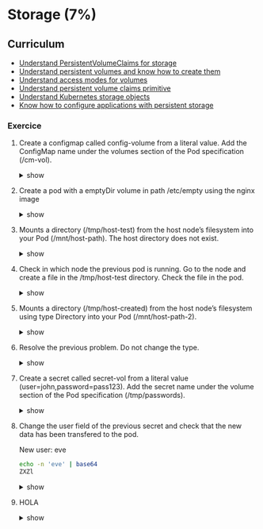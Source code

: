 # Storage (7%)

## Curriculum
* [Understand PersistentVolumeClaims for storage](https://kubernetes.io/docs/concepts/storage/persistent-volumes/#persistent-volumes)
* [Understand persistent volumes and know how to create them](https://kubernetes.io/docs/concepts/storage/persistent-volumes/)
* [Understand access modes for volumes](https://kubernetes.io/docs/concepts/storage/persistent-volumes/#access-modes)
* [Understand persistent volume claims primitive](https://kubernetes.io/docs/concepts/storage/persistent-volumes/#persistentvolumeclaims)
* [Understand Kubernetes storage objects](https://kubernetes.io/docs/concepts/storage/volumes/#types-of-volumes)
* [Know how to configure applications with persistent storage](https://kubernetes.io/docs/tasks/configure-pod-container/configure-volume-storage/)

### Exercice

1. Create a configmap called config-volume from a literal value. Add the ConfigMap name under the volumes section of the Pod specification (/cm-vol).
    <details><summary>show</summary>
    <p>

    ```bash
    kubectl create cm cm-volume --from-literal=file=example-config-volumen

    vim cm-pod.yaml 
    apiVersion: v1
    kind: Pod
    metadata:
      name: cm-volume-pod
    spec:
      containers:
        - name: test-container
          image: k8s.gcr.io/busybox
          command: [ "/bin/sh", "-c", "ls /cm-vol ; cat /cm-vol/file" ]
          volumeMounts:
          - name: config-volume
            mountPath: /cm-vol
      volumes:
        - name: config-volume
          configMap:
            # Provide the name of the ConfigMap containing the file
            name: cm-volume
      restartPolicy: Never

    kubectl create -f cm-pod.yaml 

    kubectl logs cm-volume-pod 
    ```

    </p>
    </details>


1. Create a pod with a emptyDir volume in path /etc/empty using the nginx image
    <details><summary>show</summary>
    <p>

    ```bash
    vim emptydir-pod.yaml

    apiVersion: v1
    kind: Pod
    metadata:
      name: emptydir-pod
    spec:
      containers:
      - image: nginx
        name: test-container
        volumeMounts:
        - mountPath: /etc/empty
          name: empty-volume
      volumes:
      - name: empty-volume
        emptyDir: {}

    kubectl create -f emptydir-pod.yaml

    kubectl exec emptydir-pod -- ls /etc | grep empty
    kubectl exec emptydir-pod -- ls /etc/empty        
    ```

    </p>
    </details>


1.  Mounts a directory (/tmp/host-test) from the host node’s filesystem into your Pod (/mnt/host-path). The host directory does not exist.
    <details><summary>show</summary>
    <p>

    ```bash
    vim host-pod.yaml
    apiVersion: v1
    kind: Pod
    metadata:
      name: host-pod
    spec:
      containers:
      - image: nginx
        name: test-container
        volumeMounts:
        - mountPath: /mnt/host-path
          name: host-volume
      volumes:
      - name: host-volume
        hostPath:
          # directory location on host
          path: /tmp/host-test
          type: DirectoryOrCreate  

    kubectl create -f host-pod.yaml

    # Check that the volume is empty
    kubectl exec host-pod -- ls /mnt/host-path
    ```

    </p>
    </details>


1. Check in which node the previous pod is running. Go to the node and create a file in the /tmp/host-test directory. Check the file in the pod.
    <details><summary>show</summary>
    <p>

    ```bash
    kubectl get pods -o wide
    NAME            READY   STATUS      RESTARTS   AGE   IP          NODE     NOMINATED NODE   READINESS GATES
    host-pod        1/1     Running     0          9s    10.40.0.2   node01   <none>           <none>

    ssh node01 'echo "HELLO WORLD" > /tmp/host-test/hello-world'

    kubectl exec host-pod -- ls /mnt/host-path
    kubectl exec host-pod -- cat /mnt/host-path/hello-world
    ```

    </p>
    </details>            

1. Mounts a directory (/tmp/host-created) from the host node’s filesystem using type Directory into your Pod (/mnt/host-path-2).
    <details><summary>show</summary>
    <p>

    ```bash
    vim host-pod-2.yaml
    apiVersion: v1
    kind: Pod
    metadata:
      name: host-pod-2
    spec:
      containers:
      - image: nginx
        name: test-container
        volumeMounts:
        - mountPath: /mnt/host-path-2
          name: host-volume
      volumes:
      - name: host-volume
        hostPath:
          # directory location on host
          path: /tmp/host-created
          type: Directory  

    kubectl create -f host-pod-2.yaml

    kubectl describe pods host-pod-2
    The pod status is ContainerCreating because the host-volume volume can not mount the /tmp/host-created host directory.
    ```

    </p>
    </details>


1. Resolve the previous problem. Do not change the type.
    <details><summary>show</summary>
    <p>

    ```bash
    TBC
    ```

    </p>
    </details>


1. Create a secret called secret-vol from a literal value (user=john,password=pass123). Add the secret name under the volume section of the Pod specification (/tmp/passwords).
    <details><summary>show</summary>
    <p>

    ```bash
    kubectl create secret generic secret-vol --from-literal=user=john --from-literal=password=pass123

    vim secret-pod.yaml 
    apiVersion: v1
    kind: Pod
    metadata:
      name: secret-volume-pod
    spec:
      containers:
        - name: test-container
          image: nginx
          volumeMounts:
          - name: secret-volume
            mountPath: /tmp/passwords
      volumes:
        - name: secret-volume
          secret:
            # Provide the name of the secret containing the files
            secretName: secret-vol
      restartPolicy: Never

    kubectl create -f secret-pod.yaml

    kubectl exec secret-volume-pod -- sh -c 'ls /tmp/passwords ; cat /tmp/passwords/user' 
    ```

    </p>
    </details>


1. Change the user field of the previous secret and check that the new data has been transfered to the pod. 

     New user: eve
    ```bash
    echo -n 'eve' | base64 
    ZXZl
    ```

    <details><summary>show</summary>
    <p>
 
    ```bash
    kubectl edit secrets secret-vol
    apiVersion: v1
    data:
      password: cGFzczEyMw==
      user: ZXZl # change the user
    kind: Secret
    metadata:
      creationTimestamp: "2019-09-25T05:28:54Z"
      name: secret-vol
      namespace: default
      resourceVersion: "1105"
      selfLink: /api/v1/namespaces/default/secrets/secret-vol
      uid: 5d3c5256-df55-11e9-895a-0242ac11000d
    type: Opaque

    # wait for aprox. 1 min
    kubectl exec secret-volume-pod -- sh -c 'cat /tmp/passwords/user'  
    eve
    ```

    </p>
    </details>

1. HOLA
    <details><summary>show</summary>
    <p>

    ```bash

    kubectl create secret generic secret-vol --from-literal=user=eve --from-literal=password=pass123 
    vim secret-pod-2.yaml 
    apiVersion: v1
    kind: Pod
    metadata:
      name: secret-volume-pod-2
    spec:
      containers:
        - name: test-container
          image: nginx
          volumeMounts:
          - name: secret-user-volume
            mountPath: /tmp/users
          - name: secret-pass-volume
            mountPath: /tmp/passwords          
      volumes:
        - name: secret-user-volume
          secret:
            # Provide the name of the secret containing the files
            secretName: secret-vol
            items:
            -  key: user 
               path: user-1
        - name: secret-pass-volume
          secret:
            # Provide the name of the secret containing the files
            secretName: secret-vol
            items:
            -  key: password
               path: pass-1
      restartPolicy: Never      
    ```

    </p>
    </details>